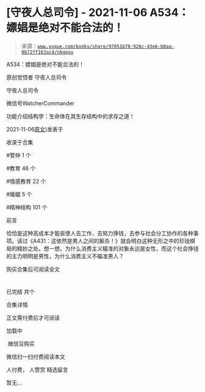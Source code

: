 # [守夜人总司令] - 2021-11-06 A534：嫖娼是绝对不能合法的！

> 来源：[`www.yuque.com/books/share/97051b78-926c-43e6-b0aa-0b72ff163ac4/nbgppv`](https://www.yuque.com/books/share/97051b78-926c-43e6-b0aa-0b72ff163ac4/nbgppv)



A534：嫖娼是绝对不能合法的！ 

原创觉悟者 守夜人总司令 

守夜人总司令 

微信号WatcherCommander 

功能介绍结构学：生命体在其生存结构中的求存之道！ 

2021-11-06[原文](https://mp.weixin.qq.com/s?__biz=MzAxNDk1NjI2Mw==&mid=2247487431&idx=1&sn=78d93492fa71d19501c95eb11e0ea99f&chksm=9b8a2c4facfda559eeb7bffa822a9715b1945a9e9c4f8beaf9d00b8acb0e2cc0b05a63feafaf#rd))发表于 

收录于合集 

#管仲 1 个 

#教育 46 个 

#情感教育 22 个 

#婚姻 5 个 

#精神结构 101 个 

前言 

恰恰是这种高成本才能驱使人去工作，去努力挣钱，去参与社会分工协作的各种事项。读过《A431：这依然是男人之间的厮杀！》就会明白这种无形之中的珍珑棋局的精妙之处。想一想，为什么消费主义瞄准的对象永远是女性，而这个社会挣钱的主力明明是男性，为什么消费主义不瞄准男人？ 

购买合集后可阅读全文 

# 

已完结 共个 

合集详情 

正文需付费后才可阅读 

加载中 

 微信豆购买 

微信扫一扫付费阅读本文 

人付费， 人赞赏 <ne-h3 id="gNO3h" data-lake-id="gNO3h"><ne-heading-ext><ne-heading-anchor></ne-heading-anchor><ne-heading-fold></ne-heading-fold></ne-heading-ext><ne-heading-content>精选留言</ne-heading-content></ne-h3> 

暂无...